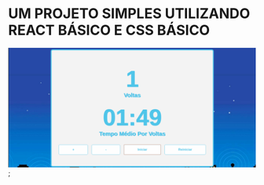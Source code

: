 # UM PROJETO SIMPLES UTILIZANDO REACT BÁSICO E CSS BÁSICO

![](https://github.com/PatrikDeveloper/contador-react/blob/master/src/assets/img/screenshot.png);